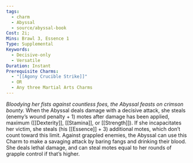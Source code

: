 ```yaml
---
tags:
  - charm
  - Abyssal
  - source/abyssal-book
Cost: 2i;
Mins: Brawl 3, Essence 1
Type: Supplemental
Keywords:
  - Decisive-only
  - Versatile
Duration: Instant
Prerequisite Charms:
  - "[[Agony Crucible Strike]]"
  - OR
  - Any three Martial Arts Charms
---
```

*Bloodying her fists against countless foes, the Abyssal feasts on crimson bounty.*
When the Abyssal deals damage with a decisive attack, she steals (enemy’s wound penalty + 1) motes after damage has been applied, maximum ([[Dexterity]], [[Stamina]], or [[Strength]]). If she incapacitates her victim, she steals (his [[Essence]] + 3) additional motes, which don’t count toward this limit.
Against grappled enemies, the Abyssal can use this Charm to make a savaging attack by baring fangs and drinking their blood. She deals lethal damage, and can steal motes equal to her rounds of grapple control if that’s higher.
